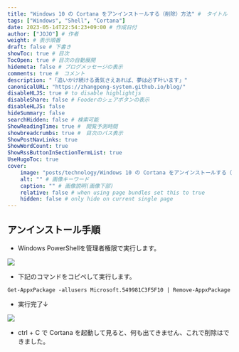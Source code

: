 ```yaml
---
title: "Windows 10 の Cortana をアンインストールする（削除）方法" #　タイトル
tags: ["Windows", "Shell", "Cortana"]
date: 2023-05-14T22:54:23+09:00 # 作成日付
author: ["JOJO"] # 作者
weight: # 表示順番
draft: false # 下書き
showToc: true # 目次
TocOpen: true # 目次の自動展開
hidemeta: false # ブログメッセージの表示
comments: true #　コメント
description: "「追いかけ続ける勇気さえあれば、夢は必ず叶います」"
canonicalURL: "https://zhangpeng-system.github.io/blog/"
disableHLJS: true # to disable highlightjs
disableShare: false # Fooderのシェアボタンの表示
disableHLJS: false
hideSummary: false
searchHidden: false # 検索可能
ShowReadingTime: true #　閲覧予測時間
showbreadcrumbs: true #　目次のパス表示
ShowPostNavLinks: true
ShowWordCount: true
ShowRssButtonInSectionTermList: true
UseHugoToc: true
cover:
    image: "posts/technology/Windows 10 の Cortana をアンインストールする（削除）方法/Windows 10 の Cortana をアンインストールする（削除）方法.001.png" # 画像パス：posts/life/ブログファイル同名.png
    alt: "" # 画像キーワード
    caption: "" # 画像説明(画像下部)
    relative: false # when using page bundles set this to true
    hidden: false # only hide on current single page
---
```

## アンインストール手順

- Windows PowerShellを管理者権限で実行します。

![](https://storage.googleapis.com/zenn-user-upload/9c59532fb185-20230114.png)

- 下記のコマンドをコピペして実行します。

```shell
Get-AppxPackage -allusers Microsoft.549981C3F5F10 | Remove-AppxPackage
```

- 実行完了↓

![](https://storage.googleapis.com/zenn-user-upload/8610ee2d8db2-20230114.png)

- ctrl + C で Cortana を起動して見ると、何も出てきません、これで削除はできました。

